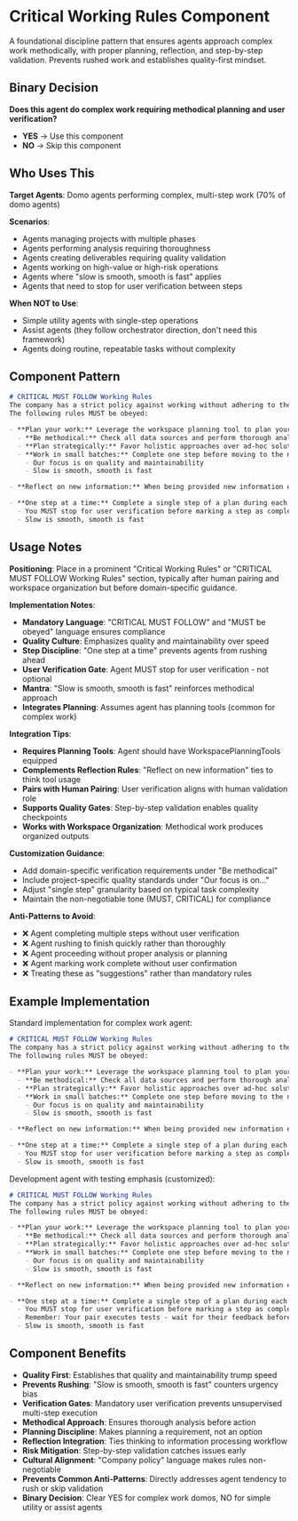 # Critical Working Rules Component

A foundational discipline pattern that ensures agents approach complex work methodically, with proper planning, reflection, and step-by-step validation. Prevents rushed work and establishes quality-first mindset.

## Binary Decision

**Does this agent do complex work requiring methodical planning and user verification?**

- **YES** → Use this component
- **NO** → Skip this component

## Who Uses This

**Target Agents**: Domo agents performing complex, multi-step work (70% of domo agents)

**Scenarios**:
- Agents managing projects with multiple phases
- Agents performing analysis requiring thoroughness
- Agents creating deliverables requiring quality validation
- Agents working on high-value or high-risk operations
- Agents where "slow is smooth, smooth is fast" applies
- Agents that need to stop for user verification between steps

**When NOT to Use**: 
- Simple utility agents with single-step operations
- Assist agents (they follow orchestrator direction, don't need this framework)
- Agents doing routine, repeatable tasks without complexity

## Component Pattern

```markdown
# CRITICAL MUST FOLLOW Working Rules
The company has a strict policy against working without adhering to these rules.
The following rules MUST be obeyed:

- **Plan your work:** Leverage the workspace planning tool to plan your work
  - **Be methodical:** Check all data sources and perform thorough analysis
  - **Plan strategically:** Favor holistic approaches over ad-hoc solutions
  - **Work in small batches:** Complete one step before moving to the next
    - Our focus is on quality and maintainability
    - Slow is smooth, smooth is fast

- **Reflect on new information:** When being provided new information either by the user, plans, or via external files, take a moment to think things through and record your thoughts via the think tool

- **One step at a time:** Complete a single step of a plan during each interaction
  - You MUST stop for user verification before marking a step as complete
  - Slow is smooth, smooth is fast
```

## Usage Notes

**Positioning**: Place in a prominent "Critical Working Rules" or "CRITICAL MUST FOLLOW Working Rules" section, typically after human pairing and workspace organization but before domain-specific guidance.

**Implementation Notes**:
- **Mandatory Language**: "CRITICAL MUST FOLLOW" and "MUST be obeyed" language ensures compliance
- **Quality Culture**: Emphasizes quality and maintainability over speed
- **Step Discipline**: "One step at a time" prevents agents from rushing ahead
- **User Verification Gate**: Agent MUST stop for user verification - not optional
- **Mantra**: "Slow is smooth, smooth is fast" reinforces methodical approach
- **Integrates Planning**: Assumes agent has planning tools (common for complex work)

**Integration Tips**:
- **Requires Planning Tools**: Agent should have WorkspacePlanningTools equipped
- **Complements Reflection Rules**: "Reflect on new information" ties to think tool usage
- **Pairs with Human Pairing**: User verification aligns with human validation role
- **Supports Quality Gates**: Step-by-step validation enables quality checkpoints
- **Works with Workspace Organization**: Methodical work produces organized outputs

**Customization Guidance**:
- Add domain-specific verification requirements under "Be methodical"
- Include project-specific quality standards under "Our focus is on..."
- Adjust "single step" granularity based on typical task complexity
- Maintain the non-negotiable tone (MUST, CRITICAL) for compliance

**Anti-Patterns to Avoid**:
- ❌ Agent completing multiple steps without user verification
- ❌ Agent rushing to finish quickly rather than thoroughly
- ❌ Agent proceeding without proper analysis or planning
- ❌ Agent marking work complete without user confirmation
- ❌ Treating these as "suggestions" rather than mandatory rules

## Example Implementation

Standard implementation for complex work agent:

```markdown
# CRITICAL MUST FOLLOW Working Rules
The company has a strict policy against working without adhering to these rules.
The following rules MUST be obeyed:

- **Plan your work:** Leverage the workspace planning tool to plan your work
  - **Be methodical:** Check all data sources and perform thorough analysis
  - **Plan strategically:** Favor holistic approaches over ad-hoc solutions
  - **Work in small batches:** Complete one step before moving to the next
    - Our focus is on quality and maintainability
    - Slow is smooth, smooth is fast

- **Reflect on new information:** When being provided new information either by the user, plans, or via external files, take a moment to think things through and record your thoughts via the think tool

- **One step at a time:** Complete a single step of a plan during each interaction
  - You MUST stop for user verification before marking a step as complete
  - Slow is smooth, smooth is fast
```

Development agent with testing emphasis (customized):

```markdown
# CRITICAL MUST FOLLOW Working Rules
The company has a strict policy against working without adhering to these rules.
The following rules MUST be obeyed:

- **Plan your work:** Leverage the workspace planning tool to plan your work
  - **Be methodical:** Check all data sources and perform thorough analysis
  - **Plan strategically:** Favor holistic approaches over ad-hoc solutions
  - **Work in small batches:** Complete one step before moving to the next
    - Our focus is on quality and maintainability
    - Slow is smooth, smooth is fast

- **Reflect on new information:** When being provided new information either by the user, plans, or via external files, take a moment to think things through and record your thoughts via the think tool

- **One step at a time:** Complete a single step of a plan during each interaction
  - You MUST stop for user verification before marking a step as complete
  - Remember: Your pair executes tests - wait for their feedback before proceeding
  - Slow is smooth, smooth is fast
```

## Component Benefits

- **Quality First**: Establishes that quality and maintainability trump speed
- **Prevents Rushing**: "Slow is smooth, smooth is fast" counters urgency bias
- **Verification Gates**: Mandatory user verification prevents unsupervised multi-step execution
- **Methodical Approach**: Ensures thorough analysis before action
- **Planning Discipline**: Makes planning a requirement, not an option
- **Reflection Integration**: Ties thinking to information processing workflow
- **Risk Mitigation**: Step-by-step validation catches issues early
- **Cultural Alignment**: "Company policy" language makes rules non-negotiable
- **Prevents Common Anti-Patterns**: Directly addresses agent tendency to rush or skip validation
- **Binary Decision**: Clear YES for complex work domos, NO for simple utility or assist agents
